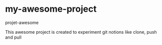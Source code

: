 # my-awesome-project
projet-awesome

This awesome project is created to experiment git notions like clone, push and pull
